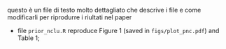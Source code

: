 questo è un file di testo molto dettagliato che descrive i file e come modificarli per riprodurre i riultati nel paper

* file `prior_nclu.R` reproduce Figure 1 (saved in `figs/plot_pnc.pdf`) and Table 1; 

